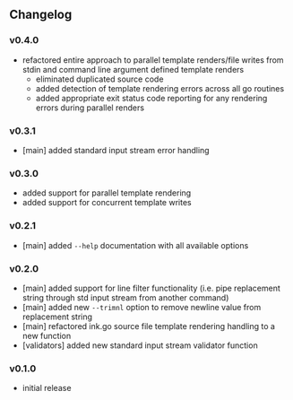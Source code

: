 ## Changelog

### v0.4.0

- refactored entire approach to parallel template renders/file writes from stdin and command line argument defined template renders
    - eliminated duplicated source code
    - added detection of template rendering errors across all go routines
    - added appropriate exit status code reporting for any rendering errors during parallel renders

### v0.3.1

- [main] added standard input stream error handling

### v0.3.0

- added support for parallel template rendering
- added support for concurrent template writes

### v0.2.1

- [main] added `--help` documentation with all available options

### v0.2.0

- [main] added support for line filter functionality (i.e. pipe replacement string through std input stream from another command)
- [main] added new `--trimnl` option to remove newline value from replacement string
- [main] refactored ink.go source file template rendering handling to a new function
- [validators] added new standard input stream validator function


### v0.1.0

- initial release